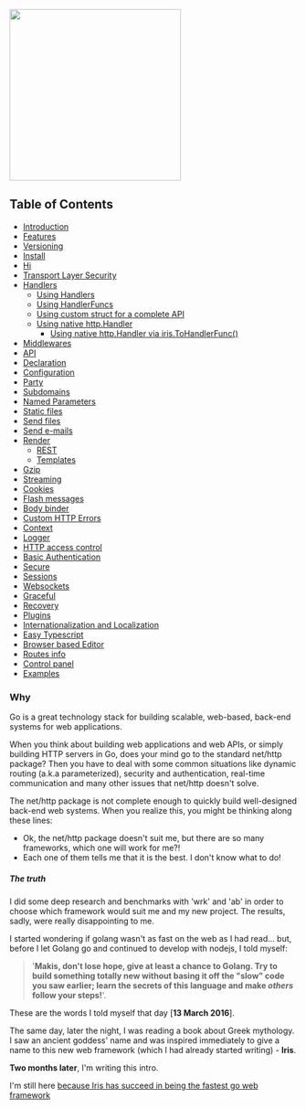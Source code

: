 <a href ="https://github.com/kataras/iris"> <img src="http://iris-go.com/assets/book/cover_1.png" width="300" /> </a>


## Table of Contents

* [Introduction](README.md)
* [Features](features.md)
* [Versioning](versioning.md)
* [Install](install.md)
* [Hi](hi.md)
* [Transport Layer Security](tls.md)
* [Handlers](handlers.md)
   * [Using Handlers](using-handlers.md)
   * [Using HandlerFuncs](using-handlerfuncs.md)
   * [Using custom struct for a complete API](using-handlerapi.md)
   * [Using native http.Handler](using-native-httphandler.md)
       * [Using native http.Handler via iris.ToHandlerFunc()](using-native-httphandler-via-tohandlerfunc.md)
* [Middlewares](middlewares.md)
* [API](api.md)
* [Declaration](declaration.md)
* [Configuration](configuration.md)
* [Party](party.md)
* [Subdomains](subdomains.md)
* [Named Parameters](named-parameters.md)
* [Static files](static-files.md)
* [Send files](send-files.md)
* [Send e-mails](mail.md)
* [Render](render.md)
   * [REST](render_rest.md)
   * [Templates](render_templates.md)
* [Gzip](gzip.md)
* [Streaming](streaming.md)
* [Cookies](cookies.md)
* [Flash messages](flashmessages.md)
* [Body binder](request-body-bind.md)
* [Custom HTTP Errors](custom-http-errors.md)
* [Context](context.md)
* [Logger](logger.md)
* [HTTP access control](middleware-cors.md)
* [Basic Authentication](basic-authentication.md)
* [Secure](middleware-secure.md)
* [Sessions](package-sessions.md)
* [Websockets](package-websocket.md)
* [Graceful](package-graceful.md)
* [Recovery](middleware-recovery.md)
* [Plugins](plugins.md)
* [Internationalization and Localization](middleware-internationalization-and-localization.md)
* [Easy Typescript](plugin-typescript.md)
* [Browser based Editor](plugin-editor.md)
* [Routes info](plugin-routesinfo.md)
* [Control panel](plugin-iriscontrol.md)
* [Examples](https://github.com/iris-contrib/examples)


### Why

Go is a great technology stack for building scalable, web-based, back-end systems for web 
applications. 

When you think about building web applications and web APIs, or simply building HTTP servers in Go, does your mind go to the standard net/http package?
Then you have to deal with some common situations like dynamic routing (a.k.a parameterized), security and authentication, real-time communication and many other issues that net/http doesn't solve. 

The net/http package is not complete enough to quickly build well-designed back-end web systems. When you realize this, you might be thinking along these lines:

- Ok, the net/http package doesn't suit me, but there are so many frameworks, which one will work for me?!
- Each one of them tells me that it is the best. I don't know what to do!

##### The truth

I did some deep research and benchmarks with 'wrk' and 'ab' in order to choose which framework would suit me and my new project. The results, sadly, were really disappointing to me.

I started wondering if golang wasn't as fast on the web as I had read... but, before I let Golang go and continued to develop with nodejs, I told myself:

> '**Makis, don't lose hope, give at least a chance to Golang. Try to build something totally new without basing it off the "slow" code you saw earlier; learn the secrets of this language and make *others* follow your steps!**'.

These are the words I told myself that day [**13 March 2016**]. 

The same day, later the night, I was reading a book about Greek mythology. I saw an ancient goddess' name and was inspired immediately to give a name to this new web framework (which I had already started writing) - **Iris**.

**Two months later**, I'm writing this intro. 

 I'm still here [because Iris has succeed in being the fastest go web framework](https://github.com/kataras/iris#benchmarks)



